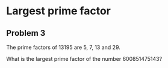 # Largest prime factor
## Problem 3
The prime factors of 13195 are 5, 7, 13 and 29.

What is the largest prime factor of the number 600851475143?